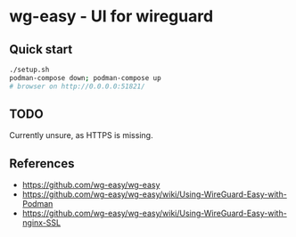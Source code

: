 # wg-easy - UI for wireguard

## Quick start

```bash
./setup.sh
podman-compose down; podman-compose up
# browser on http://0.0.0.0:51821/
```

## TODO

Currently unsure, as HTTPS is missing.

## References

* https://github.com/wg-easy/wg-easy
* https://github.com/wg-easy/wg-easy/wiki/Using-WireGuard-Easy-with-Podman
* https://github.com/wg-easy/wg-easy/wiki/Using-WireGuard-Easy-with-nginx-SSL

```bash
```

```bash
```

```bash
```
